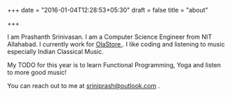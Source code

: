 +++
date = "2016-01-04T12:28:53+05:30"
draft = false
title = "about"

+++

I am Prashanth Srinivasan. I am a Computer Science Engineer from NIT Allahabad. I currently work for <a href="https://olastore.com/"> OlaStore </a>. I like coding and listening to music especially Indian Classical Music. 

My TODO for this year is to learn Functional Programming, Yoga and listen to more good music!

You can reach out to me at <a href="mailto:sriniprash@outlook.com"> sriniprash@outlook.com </a>.

